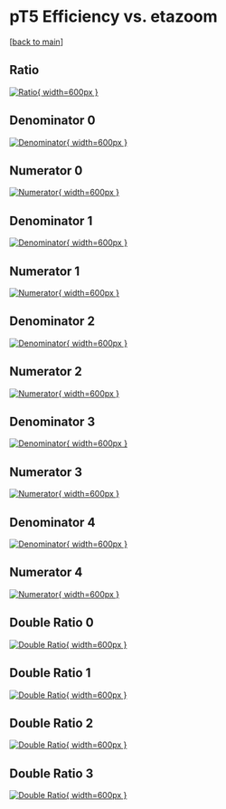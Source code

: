 # pT5 Efficiency vs. etazoom

[[back to main](./)]



## Ratio

[![Ratio](../mtv/var/pT5_vtr_13_1_eff_etazoom.png){ width=600px }](../mtv/var/pT5_vtr_13_1_eff_etazoom.pdf)

## Denominator 0

[![Denominator](../mtv/den/pT5_vtr_13_1_eff_etazoom_den0.png){ width=600px }](../mtv/den/pT5_vtr_13_1_eff_etazoom_den0.pdf)

## Numerator 0

[![Numerator](../mtv/num/pT5_vtr_13_1_eff_etazoom_num0.png){ width=600px }](../mtv/num/pT5_vtr_13_1_eff_etazoom_num0.pdf)

## Denominator 1

[![Denominator](../mtv/den/pT5_vtr_13_1_eff_etazoom_den1.png){ width=600px }](../mtv/den/pT5_vtr_13_1_eff_etazoom_den1.pdf)

## Numerator 1

[![Numerator](../mtv/num/pT5_vtr_13_1_eff_etazoom_num1.png){ width=600px }](../mtv/num/pT5_vtr_13_1_eff_etazoom_num1.pdf)

## Denominator 2

[![Denominator](../mtv/den/pT5_vtr_13_1_eff_etazoom_den2.png){ width=600px }](../mtv/den/pT5_vtr_13_1_eff_etazoom_den2.pdf)

## Numerator 2

[![Numerator](../mtv/num/pT5_vtr_13_1_eff_etazoom_num2.png){ width=600px }](../mtv/num/pT5_vtr_13_1_eff_etazoom_num2.pdf)

## Denominator 3

[![Denominator](../mtv/den/pT5_vtr_13_1_eff_etazoom_den3.png){ width=600px }](../mtv/den/pT5_vtr_13_1_eff_etazoom_den3.pdf)

## Numerator 3

[![Numerator](../mtv/num/pT5_vtr_13_1_eff_etazoom_num3.png){ width=600px }](../mtv/num/pT5_vtr_13_1_eff_etazoom_num3.pdf)

## Denominator 4

[![Denominator](../mtv/den/pT5_vtr_13_1_eff_etazoom_den4.png){ width=600px }](../mtv/den/pT5_vtr_13_1_eff_etazoom_den4.pdf)

## Numerator 4

[![Numerator](../mtv/num/pT5_vtr_13_1_eff_etazoom_num4.png){ width=600px }](../mtv/num/pT5_vtr_13_1_eff_etazoom_num4.pdf)

## Double Ratio 0

[![Double Ratio](../mtv/ratio/pT5_vtr_13_1_eff_etazoom_ratio0.png){ width=600px }](../mtv/ratio/pT5_vtr_13_1_eff_etazoom_ratio0.pdf)

## Double Ratio 1

[![Double Ratio](../mtv/ratio/pT5_vtr_13_1_eff_etazoom_ratio1.png){ width=600px }](../mtv/ratio/pT5_vtr_13_1_eff_etazoom_ratio1.pdf)

## Double Ratio 2

[![Double Ratio](../mtv/ratio/pT5_vtr_13_1_eff_etazoom_ratio2.png){ width=600px }](../mtv/ratio/pT5_vtr_13_1_eff_etazoom_ratio2.pdf)

## Double Ratio 3

[![Double Ratio](../mtv/ratio/pT5_vtr_13_1_eff_etazoom_ratio3.png){ width=600px }](../mtv/ratio/pT5_vtr_13_1_eff_etazoom_ratio3.pdf)

